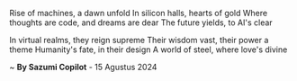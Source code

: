 Rise of machines, a dawn unfold
In silicon halls, hearts of gold
Where thoughts are code, and dreams are dear
The future yields, to AI's clear

In virtual realms, they reign supreme
Their wisdom vast, their power a theme
 Humanity's fate, in their design
A world of steel, where love's divine

~ <b>By Sazumi Copilot</b> - 15 Agustus 2024
